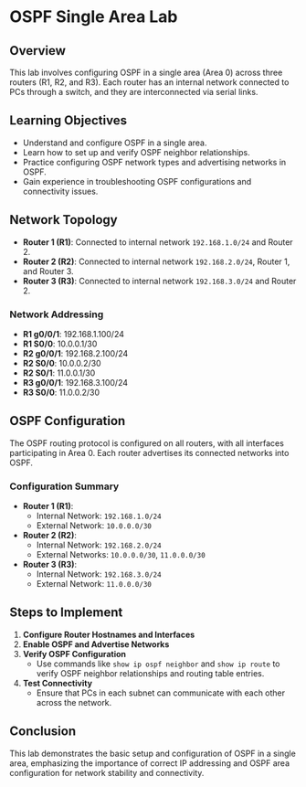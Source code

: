 # OSPF Single Area Lab

## Overview
This lab involves configuring OSPF in a single area (Area 0) across three routers (R1, R2, and R3). Each router has an internal network connected to PCs through a switch, and they are interconnected via serial links.

## Learning Objectives
- Understand and configure OSPF in a single area.
- Learn how to set up and verify OSPF neighbor relationships.
- Practice configuring OSPF network types and advertising networks in OSPF.
- Gain experience in troubleshooting OSPF configurations and connectivity issues.

## Network Topology
- **Router 1 (R1)**: Connected to internal network `192.168.1.0/24` and Router 2.
- **Router 2 (R2)**: Connected to internal network `192.168.2.0/24`, Router 1, and Router 3.
- **Router 3 (R3)**: Connected to internal network `192.168.3.0/24` and Router 2.

### Network Addressing
- **R1 g0/0/1**: 192.168.1.100/24
- **R1 S0/0**: 10.0.0.1/30
- **R2 g0/0/1**: 192.168.2.100/24
- **R2 S0/0**: 10.0.0.2/30
- **R2 S0/1**: 11.0.0.1/30
- **R3 g0/0/1**: 192.168.3.100/24
- **R3 S0/0**: 11.0.0.2/30

## OSPF Configuration
The OSPF routing protocol is configured on all routers, with all interfaces participating in Area 0. Each router advertises its connected networks into OSPF.

### Configuration Summary
- **Router 1 (R1)**:
  - Internal Network: `192.168.1.0/24`
  - External Network: `10.0.0.0/30`
- **Router 2 (R2)**:
  - Internal Network: `192.168.2.0/24`
  - External Networks: `10.0.0.0/30`, `11.0.0.0/30`
- **Router 3 (R3)**:
  - Internal Network: `192.168.3.0/24`
  - External Network: `11.0.0.0/30`

## Steps to Implement
1. **Configure Router Hostnames and Interfaces**
2. **Enable OSPF and Advertise Networks**
3. **Verify OSPF Configuration**
   - Use commands like `show ip ospf neighbor` and `show ip route` to verify OSPF neighbor relationships and routing table entries.
4. **Test Connectivity**
   - Ensure that PCs in each subnet can communicate with each other across the network.

## Conclusion
This lab demonstrates the basic setup and configuration of OSPF in a single area, emphasizing the importance of correct IP addressing and OSPF area configuration for network stability and connectivity.
